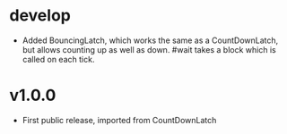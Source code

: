 # develop
  * Added BouncingLatch, which works the same as a CountDownLatch, but allows counting up as well as down. #wait takes a block which is called on each tick.

# v1.0.0
  * First public release, imported from CountDownLatch
